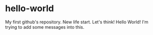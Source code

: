 # hello-world
My first github's repository. New life start. Let's think!
Hello World! I'm trying to add some messages into this.
